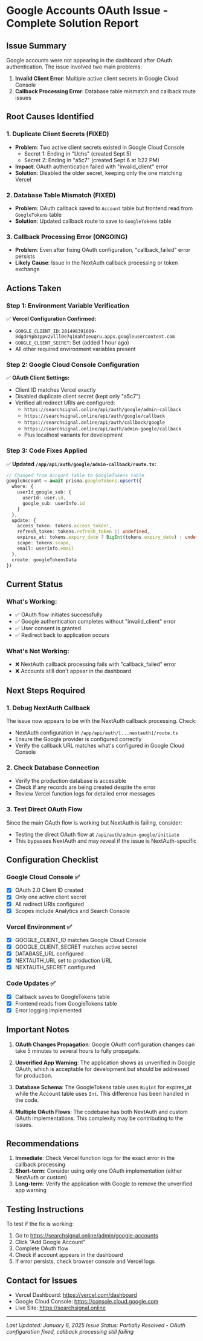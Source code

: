 # Google Accounts OAuth Issue - Complete Solution Report

## Issue Summary
Google accounts were not appearing in the dashboard after OAuth authentication. The issue involved two main problems:
1. **Invalid Client Error**: Multiple active client secrets in Google Cloud Console
2. **Callback Processing Error**: Database table mismatch and callback route issues

## Root Causes Identified

### 1. Duplicate Client Secrets (FIXED)
- **Problem**: Two active client secrets existed in Google Cloud Console
  - Secret 1: Ending in "Uchs" (created Sept 5)
  - Secret 2: Ending in "a5c7" (created Sept 6 at 1:22 PM)
- **Impact**: OAuth authentication failed with "invalid_client" error
- **Solution**: Disabled the older secret, keeping only the one matching Vercel

### 2. Database Table Mismatch (FIXED)
- **Problem**: OAuth callback saved to `Account` table but frontend read from `GoogleTokens` table
- **Solution**: Updated callback route to save to `GoogleTokens` table

### 3. Callback Processing Error (ONGOING)
- **Problem**: Even after fixing OAuth configuration, "callback_failed" error persists
- **Likely Cause**: Issue in the NextAuth callback processing or token exchange

## Actions Taken

### Step 1: Environment Variable Verification
✅ **Vercel Configuration Confirmed:**
- `GOOGLE_CLIENT_ID`: `281498391609-8dgdr9pb3ppv2vlll0e7q18ahfoeuqru.apps.googleusercontent.com`
- `GOOGLE_CLIENT_SECRET`: Set (added 1 hour ago)
- All other required environment variables present

### Step 2: Google Cloud Console Configuration
✅ **OAuth Client Settings:**
- Client ID matches Vercel exactly
- Disabled duplicate client secret (kept only "a5c7")
- Verified all redirect URIs are configured:
  - `https://searchsignal.online/api/auth/google/admin-callback`
  - `https://searchsignal.online/api/auth/google/callback`
  - `https://searchsignal.online/api/auth/callback/google`
  - `https://searchsignal.online/api/auth/admin-google/callback`
  - Plus localhost variants for development

### Step 3: Code Fixes Applied
✅ **Updated `/app/api/auth/google/admin-callback/route.ts`:**
```typescript
// Changed from Account table to GoogleTokens table
googleAccount = await prisma.googleTokens.upsert({
  where: { 
    userId_google_sub: {
      userId: user.id,
      google_sub: userInfo.id
    }
  },
  update: {
    access_token: tokens.access_token!,
    refresh_token: tokens.refresh_token || undefined,
    expires_at: tokens.expiry_date ? BigInt(tokens.expiry_date) : undefined,
    scope: tokens.scope,
    email: userInfo.email
  },
  create: googleTokensData
})
```

## Current Status

### What's Working:
- ✅ OAuth flow initiates successfully
- ✅ Google authentication completes without "invalid_client" error
- ✅ User consent is granted
- ✅ Redirect back to application occurs

### What's Not Working:
- ❌ NextAuth callback processing fails with "callback_failed" error
- ❌ Accounts still don't appear in the dashboard

## Next Steps Required

### 1. Debug NextAuth Callback
The issue now appears to be with the NextAuth callback processing. Check:
- NextAuth configuration in `/app/api/auth/[...nextauth]/route.ts`
- Ensure the Google provider is configured correctly
- Verify the callback URL matches what's configured in Google Cloud Console

### 2. Check Database Connection
- Verify the production database is accessible
- Check if any records are being created despite the error
- Review Vercel function logs for detailed error messages

### 3. Test Direct OAuth Flow
Since the main OAuth flow is working but NextAuth is failing, consider:
- Testing the direct OAuth flow at `/api/auth/admin-google/initiate`
- This bypasses NextAuth and may reveal if the issue is NextAuth-specific

## Configuration Checklist

### Google Cloud Console ✅
- [x] OAuth 2.0 Client ID created
- [x] Only one active client secret
- [x] All redirect URIs configured
- [x] Scopes include Analytics and Search Console

### Vercel Environment ✅
- [x] GOOGLE_CLIENT_ID matches Google Cloud Console
- [x] GOOGLE_CLIENT_SECRET matches active secret
- [x] DATABASE_URL configured
- [x] NEXTAUTH_URL set to production URL
- [x] NEXTAUTH_SECRET configured

### Code Updates ✅
- [x] Callback saves to GoogleTokens table
- [x] Frontend reads from GoogleTokens table
- [x] Error logging implemented

## Important Notes

1. **OAuth Changes Propagation**: Google OAuth configuration changes can take 5 minutes to several hours to fully propagate.

2. **Unverified App Warning**: The application shows as unverified in Google OAuth, which is acceptable for development but should be addressed for production.

3. **Database Schema**: The GoogleTokens table uses `BigInt` for expires_at while the Account table uses `Int`. This difference has been handled in the code.

4. **Multiple OAuth Flows**: The codebase has both NextAuth and custom OAuth implementations. This complexity may be contributing to the issues.

## Recommendations

1. **Immediate**: Check Vercel function logs for the exact error in the callback processing
2. **Short-term**: Consider using only one OAuth implementation (either NextAuth or custom)
3. **Long-term**: Verify the application with Google to remove the unverified app warning

## Testing Instructions

To test if the fix is working:
1. Go to https://searchsignal.online/admin/google-accounts
2. Click "Add Google Account"
3. Complete OAuth flow
4. Check if account appears in the dashboard
5. If error persists, check browser console and Vercel logs

## Contact for Issues
- Vercel Dashboard: https://vercel.com/dashboard
- Google Cloud Console: https://console.cloud.google.com
- Live Site: https://searchsignal.online

---
*Last Updated: January 6, 2025*
*Issue Status: Partially Resolved - OAuth configuration fixed, callback processing still failing*